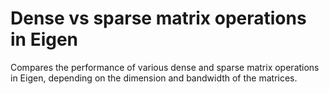 # Dense vs sparse matrix operations in Eigen

Compares the performance of various dense and sparse matrix operations in Eigen, depending on the dimension and bandwidth of the matrices.

